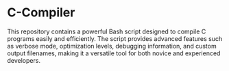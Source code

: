 # C-Compiler
This repository contains a powerful Bash script designed to compile C programs easily and efficiently. The script provides advanced features such as verbose mode, optimization levels, debugging information, and custom output filenames, making it a versatile tool for both novice and experienced developers.
